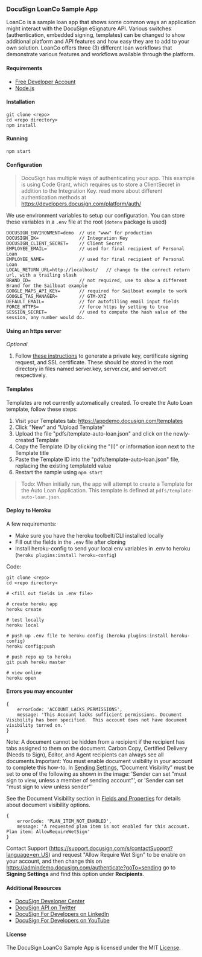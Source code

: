 
### DocuSign LoanCo Sample App 

LoanCo is a sample loan app that shows some common ways an application might interact with the DocuSign eSignature API. Various switches (authentication, embedded signing, templates) can be changed to show additional platform and API features and how easy they are to add to your own solution. LoanCo offers three (3) different loan workflows that demonstrate various features and workflows available through the platform.

#### Requirements

- [Free Developer Account](https://go.docusign.com/o/sandbox)
- [Node.js](https://nodejs.org/en/)


#### Installation 

	git clone <repo> 
	cd <repo directory>
	npm install

#### Running 

	npm start
	

#### Configuration 

> DocuSign has multiple ways of authenticating your app. This example is using Code Grant, which requires us to store a ClientSecret in addition to the Integration Key. read more about different authentication methods at https://developers.docusign.com/platform/auth/


We use environment variables to setup our configuration. You can store these variables in a `.env` file at the root (`dotenv` package is used) 

	DOCUSIGN_ENVIRONMENT=demo  // use "www" for production  
	DOCUSIGN_IK=               // Integration Key 
    DOCUSIGN_CLIENT_SECRET=    // Client Secret
	EMPLOYEE_EMAIL=            // used for final recipient of Personal Loan
	EMPLOYEE_NAME=             // used for final recipient of Personal Loan
	LOCAL_RETURN_URL=http://localhost/   // change to the correct return url, with a trailing slash
	BRAND_ID=                  // not required, use to show a different Brand for the Sailboat example 
	GOOGLE_MAPS_API_KEY=       // required for Sailboat example to work
    GOOGLE_TAG_MANAGER=        // GTM-XYZ
	DEFAULT_EMAIL=             // for autofilling email input fields
    FORCE_HTTPS=               // force https by setting to true
    SESSION_SECRET=            // used to compute the hash value of the session, any number would do.

#### Using an https server
*Optional*
1. Follow [these instructions](https://devcenter.heroku.com/articles/ssl-certificate-self) to generate a private key, certificate signing request, and SSL certificate. These should be stored in the root directory in files named server.key, server.csr, and server.crt respectively.

#### Templates 

Templates are not currently automatically created. To create the Auto Loan template, follow these steps: 

1. Visit your Templates tab: https://appdemo.docusign.com/templates  
1. Click "New" and "Upload Template" 
1. Upload the file "pdfs/template-auto-loan.json" and click on the newly-created Template 
1. Copy the Template ID by clicking the "(I)" or information icon next to the Template title 
1. Paste the Template ID into the "pdfs/template-auto-loan.json" file, replacing the existing templateId value 
1. Restart the sample using `npm start`  

> Todo: When initially run, the app will attempt to create a Template for the Auto Loan Application. This template is defined at `pdfs/template-auto-loan.json`. 


#### Deploy to Heroku 

A few requirements:

- Make sure you have the heroku toolbelt/CLI installed locally  
- Fill out the fields in the `.env` file after cloning 
- Install heroku-config to send your local env variables in .env to heroku (`heroku plugins:install heroku-config`)  


Code:  

    git clone <repo>
    cd <repo directory>

    # <fill out fields in .env file>

    # create heroku app
    heroku create    

    # test locally
    heroku local

    # push up .env file to heroku config (heroku plugins:install heroku-config)
    heroku config:push

    # push repo up to heroku 
    git push heroku master

    # view online
    heroku open
    


#### Errors you may encounter  

    { 
        errorCode: 'ACCOUNT_LACKS_PERMISSIONS',
        message: 'This Account lacks sufficient permissions. Document Visibility has been specified.  This account does not have document visibility turned on.' 
    }

Note: A document cannot be hidden from a recipient if the recipient has tabs assigned to them on the document. Carbon Copy, Certified Delivery (Needs to Sign), Editor, and Agent recipients can always see all documents.Important: You must enable document visibility in your account to complete this how-to. In [Sending Settings](https://admindemo.docusign.com/authenticate?goTo=sending), “Document Visibility” must be set to one of the following as shown in the image:
'Sender can set "must sign to view, unless a member of sending account"', or
'Sender can set "must sign to view unless sender"'

See the Document Visibility section in [Fields and Properties](https://support.docusign.com/s/document-item?language=en_US&rsc_301&bundleId=pik1583277475390&topicId=xgg1583277350154.html&%3Ci%3ELANG=enus) for details about document visibility options.



    {
        errorCode: 'PLAN_ITEM_NOT_ENABLED',
        message: 'A requested plan item is not enabled for this account. Plan item: AllowRequireWetSign' 
    }

Contact Support (https://support.docusign.com/s/contactSupport?language=en_US) and request "Allow Require Wet Sign" to be enable on your account, and then change this on https://admindemo.docusign.com/authenticate?goTo=sending go to **Signing Settings** and find this option under **Recipients**. 



#### Additional Resources

* [DocuSign Developer Center](https://developers.docusign.com)
* [DocuSign API on Twitter](https://twitter.com/docusignapi)
* [DocuSign For Developers on LinkedIn](https://www.linkedin.com/showcase/docusign-for-developers/)
* [DocuSign For Developers on YouTube](https://www.youtube.com/channel/UCJSJ2kMs_qeQotmw4-lX2NQ)




#### License 

The DocuSign LoanCo Sample App is licensed under the MIT [License](LICENSE).



